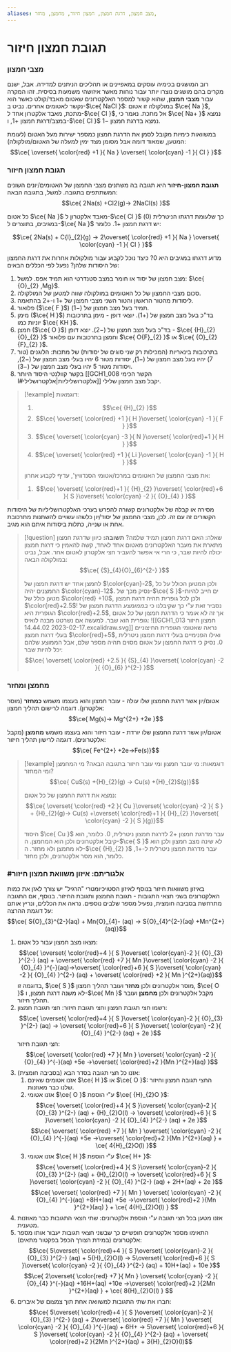 ```yaml
---
aliases: מצב חמצון, דרגת חמצון, חמצון חיזור, מחמצן, מחזר, 
---
```

# תגובת חמצון חיזור

### מצבי חמצון

רוב המושגים בכימיה עוסקים במאפיינים או תהליכים הניתנים למדידה. אבל, ישנם מקרים בהם מושגים נוצרו יותר עבור נוחות מאשר איזושהי משמעות בסיסית. זהו המקרה עבור **מצבי חמצון**, שהוא קשור למספר האלקטרונים שאטום מאבד/קולט כאשר הוא נקשר לאטומים אחרים.
נביט ב-$\ce{ NaCl }$: במולקולה זו אטום $\ce{ Na }$, מתכת, מאבד אלקטרון אחד ל-$\ce{ Cl }$, אל מתכת. נאמר כי $\ce{ Na+ }$ נמצא במצב/דרגת חמצון $+1$, ו-$\ce{ Cl }$ נמצא בדרגת חמצון $-1$.

במשוואות כימיות מקובל לסמן את הדרגת חמצון כמספר ישירות מעל האטום (לעומת המטען, שמאוד דומה אבל מסומן מצד ימין למעלה של האטום/מולקולה):
$$\ce{ \overset{ \color{red} +1 }{ Na } \overset{ \color{cyan} -1   }{ Cl } }$$


### תגובת חמצון חיזור

**תגובת חמצון-חיזור** היא תגובה בה משתנים מצבי החמצון של האטומים/יונים השונים המשתתפים בתגובה. למשל, בתגובה הבאה:
$$\ce{ 2Na(s) +Cl2(g)-> 2NaCl(s) }$$

כל אטום $\ce{ Na }$ מאבד אלקטרון ל-$\ce{ Cl }$ כך שלעומת דרגתו הניטרלית ($0$) במגיבים, בתוצרים ל-$\ce{ Na }$ יש דרגת חמצון $+1$. כלומר:

$$\ce{ 2Na(s) + C{l}_{2}(g) -> 2\overset{ \color{red} +1  }{ Na } \overset{ \color{cyan} -1  }{ Cl } }$$

מדוע דרגתו במגיבים היא $0$? כיצד נוכל לקבוע עבור מולקולות אחרות את דרגת החמצון של היסודות שלהן? נפעל לפי הכללים הבאים:
1. מצב חמצון של יסוד או חומר במצב סטנדרטי הוא תמיד אפס. למשל: $\ce{ {O}_{2} ,Mg}$.
2. סכום מצבי החמצון של כל האטומים במולקולה שווה למטען של המולקולה.
3. ליסודות מהטור הראשון והטור השני מצבי חמצון של $+1$ ו-$+2$ בהתאמה.
4. פלואור ($\ce{ F }$) תמיד בעל מצב חמצון של $(-1)$.
5. מימן ($\ce{ H }$) בד"כ בעל מצב חמצון של $(+1)$. יוצאי דופן - מימן בתרכובות יוניות כמו $\ce{ KH }$.
6. חמצן ($\ce{ O }$) בד"כ בעל מצב חמצון של $(-2)$. יוצא דופן - $\ce{ {H}_{2}{O}_{2} }$ וחמצן בתרכובות עם פלואור $\ce{ O{F}_{2} }$ או $\ce{ {O}_{2}{F}_{2} }$.
7. בתרכובות בינאריות (המכילות רק שני סוגים של יסודות) של מתכות: הלוגנים (טור 7) יהיו בעל מצב חמצון של $(-1)$, יסודות מטור $6$ יהיו בעלי מצב חמצון של $(-2)$, ויסודות מטור $5$ יהיו בעלי מצב חמצון של $(-3)$.
8. בקשר קוולנטי היסוד היותר [[GCH1_008 הקשר הכימי I#אלקטרושליליות|אלקטרושלילי]] יקבל מצב חמצון שלילי.

>[!example] דוגמאות:
>1.	$$\ce{ {H}_{2} }$$
>2. $$\ce{ \overset{ \color{red} +1  }{ H }\overset{ \color{cyan} -1  }{ F } }$$
>3. $$\ce{ \overset{ \color{cyan} -3 }{ N }\overset{ \color{red}+1  }{ H } }$$
>4. $$\ce{ \overset{ \color{red} +1  }{ Li }\overset{ \color{cyan} -1  }{ H } }$$
>
>את מצבי החמצון של האטומים במרכז/אטומי הסנדוויץ', עדיף לקבוע אחרון:
>1. $$\ce{ \overset{ \color{red}+1  }{ {H}_{2} }\overset{ \color{red}+6  }{ S }\overset{ \color{cyan} -2  }{ {O}_{4} } }$$

מסירה או קבלה של אלקטרונים קשורה להפרש בערכי האלקטרושליליות של היסודות הקשורים זה עם זה. לכן, מצבי החמצון של יסוד/יון כלשהו עשויים להשתנות מתרכובת אחת או שנייה, כתלות ביסודות איתם הוא מגיב.

>[!question] שאלה:
>האם דרגת חמצון תמיד שלמה?
>**תשובה:**
>כיוון שדרגת חמצון מתארת את מעבר האלקטרונים מאטום אחד לאחד, קשה להאמין כי דרגת חמצון יכולה להיות שבר, כי הרי אי אפשר להעביר חצי אלקטרון לאטום אחר. אבל, נביט במולקולה הבאה:
>$$\ce{ {S}_{4}{O}_{6}^{2-} }$$
>
>לחמצן אחד יש דרגת חמצון של $\color{cyan}-2$, ולכן המטען הכולל על כל החמצנים יהיה $\color{cyan}-12$. נסיק מכך של-$\ce{ S }$-ים חייב להיות מטען כולל של $\color{red} +10$, ולכן לכל גופרית תהיה דרגת חמצון $\color{red}+2.5$!
>נסביר זאת ע"י כך שקיבלנו כי *בממומצע* הדרגת חמצון של הגופרית היא $\color{red}+2.5$, אך זה לא אומר כי הדרגת חמצון של *כל* אטום גופרית הוא שבר. למעשה אם נשרטט מבנה לואיס:
>![[GCH1_013 חמצון חיזור 2023-02-17 14.44.02.excalidraw.svg]]
>נראה שאטומי הגופרית החיצוניים בעלי דרגת חמצון $\color{red}+5$, ואילו הפנימיים בעלי דרגת חמצון ניטרלית $0$.
>נסיק כי דרגת החמצון על אטום מסוים תהיה מספר שלם, אבל הממוצע שלהם יכל להיות שבר:
>$$\ce{ \overset{ \color{red} +2.5 }{ {S}_{4} }\overset{ \color{cyan} -2 }{ {O}_{6} }^{2-} }$$




### מחמצן ומחזר
 
אטום/יון אשר דרגת החמצון שלו עולה - עובר חמצון והוא בעצמו משמש **כמחזר** (מוסר אלקטרון). דוגמה לרישום תהליך חמצון:
$$\ce{ Mg(s)-> Mg^{2+} +2e }$$

אטום/יון אשר דרגת החמצון שלו יורדת - עובר חיזור והוא בעצמו משמש **מחמצן** (מקבל אלקטרונים). דוגמה לרישון תהליך חיזור:
$$\ce{ Fe^{2+}  +2e->Fe(s)}$$

>[!example] דוגמאות:
>מי עובר חמצון ומי עובר חיזור בתגובה הבאה? מי המחמצן ומי המחזר?
>$$\ce{ CuS(s) +{H}_{2}(g) -> Cu(s) +{H}_{2}S(g)}$$
>
>נמצא את דרגת החמצון של כל אטום:
>$$\ce{ \overset{ \color{red} +2  }{ Cu }\overset{ \color{cyan} -2  }{ S } + {H}_{2}(g)-> Cu(s) +\overset{ \color{red}+1  }{ {H}_{2} }\overset{ \color{cyan} -2  }{ S }(g)}$$
>
> היסוד $\ce{ Cu }$ עבר מדרגת חמצון $+2$ לדרגת חמצון ניטרלית, $0$. כלומר, הוא קיבל אלקטרונים ולכן הוא המחמצן. ה-$\ce{ S }$ לא שינה מצב חמצון ולכן הוא לא מחמצן ולא מחזר. ה-$\ce{ {H}_{2} }$ עבר מדרגת חמצון ניטרלית ל-$+1$, כלומר, הוא מסר אלקטרונים, ולכן מחזר.


### #אלגוריתם: איזון משוואת חמצון חיזור
באיזון משוואות חיזור בנוסף לאיזון הסטויכיומטרי "הרגיל" יש צורך לאזן את כמות האלקטרונים בשני חצאי התגובות - תגובת החמצון ותגובת החיזור. בנוסף, אם התגובה מתרחשת בסביבה חומצית, נפעיל מספר שלבים נוספים.
נראה את הכללים, ונריץ אותם על דוגמת ההרצה:
$$\ce{ S{O}_{3}^{2-}(aq) + Mn{O}_{4}- (aq) -> S{O}_{4}^{2-}(aq) +Mn^{2+}(aq)}$$
1. מצאו מצב חמצון עבור כל אטום:
	$$\ce{ \overset{ \color{red}+4  }{ S }\overset{ \color{cyan}-2  }{ {O}_{3} }^{2-} (aq) + \overset{ \color{red} +7  }{ Mn }\overset{ \color{cyan} -2  }{ {O}_{4} }^{-}(aq)->\overset{ \color{red}+6  }{ S }\overset{ \color{cyan} -2 }{ {O}_{4} }^{2-} (aq) + \overset{ \color{red} +2  }{ Mn  }^{2+}(aq)}$$
	 בדוגמה זו, $\ce{ S }$ מוסר אלקטרונים ולכן **מחזר** ועובר תהליך חמצון, $\ce{ O }$ לא משנה דרגת חמצון, ו-$\ce{ Mn }$ מקבל אלקטרונים ולכן **מחמצן** ועובר תהליך חיזור.
2. רשמו חצי תגובת חמצון וחצי תגובת חיזור:
	חצי תגובת חמצון:
	$$\ce{ \overset{ \color{red}+4  }{ S }\overset{ \color{cyan}-2  }{ {O}_{3} }^{2-} (aq) -> \overset{ \color{red}+6  }{ S }\overset{ \color{cyan} -2 }{ {O}_{4} }^{2-} (aq) + 2e }$$
	חצי תגובת חיזור:
	$$\ce{  \overset{ \color{red} +7 }{ Mn } \overset{ \color{cyan} -2  }{ {O}_{4} }^{-}(aq) +5e ->\overset{ \color{red}+2  }{Mn  }^{2+}(aq)  }$$
3. אזנו כל חצי תגובה בסדר הבא (בסביבה חומצית):
	1. אזנו אטומים שאינם $\ce{ H }$ או $\ce{ O }$:
		החצי תגובה חמצון וחיזור שלנו כבר מאוזנות.
	2. אזנו אטומי $\ce{ O }$ ע"י הוספת $\ce{ {H}_{2}O }$:
		$$\ce{ \overset{ \color{red}+4  }{ S }\overset{ \color{cyan}-2  }{ {O}_{3} }^{2-} (aq) + {H}_{2}O(l) -> \overset{ \color{red}+6  }{ S }\overset{ \color{cyan} -2 }{ {O}_{4} }^{2-} (aq) + 2e }$$
		$$\ce{  \overset{ \color{red} +7 }{ Mn } \overset{ \color{cyan} -2  }{ {O}_{4} }^{-}(aq) +5e ->\overset{ \color{red}+2  }{Mn  }^{2+}(aq)  } + \ce{ 4{H}_{2}O(l) }$$
	3. אזנו אטומי $\ce{ H }$ ע"י הוספת $\ce{ H+ }$:
		$$\ce{ \overset{ \color{red}+4  }{ S }\overset{ \color{cyan}-2  }{ {O}_{3} }^{2-} (aq) + {H}_{2}O(l) -> \overset{ \color{red}+6  }{ S }\overset{ \color{cyan} -2 }{ {O}_{4} }^{2-} (aq) + 2H+(aq) + 2e }$$
		$$\ce{  \overset{ \color{red} +7 }{ Mn } \overset{ \color{cyan} -2  }{ {O}_{4} }^{-}(aq) +8H+(aq) +5e ->\overset{ \color{red}+2  }{Mn  }^{2+}(aq)  } + \ce{ 4{H}_{2}O(l) } $$
4. אזנו מטען בכל חצי תגובה ע"י הוספת אלקטרונים:
	שתי חצאי התגובות כבר מאוזנות מטענית.
5. התאימו מספר אלקטרונים חופשיים כך שבשני חצאי תגובות יעבור אותו מספר אלקטרונים (במידת הצורך הכפל בפקטור מתאים):
	$$\ce{ 5\overset{ \color{red}+4  }{ S }\overset{ \color{cyan}-2  }{ {O}_{3} }^{2-} (aq) + 5{H}_{2}O(l) -> 5\overset{ \color{red}+6  }{ S }\overset{ \color{cyan} -2 }{ {O}_{4} }^{2-} (aq) + 10H+(aq) + 10e }$$
	$$\ce{  2\overset{ \color{red} +7 }{ Mn } \overset{ \color{cyan} -2  }{ {O}_{4} }^{-}(aq) +16H+(aq) +10e ->\overset{ \color{red}+2  }{2Mn  }^{2+}(aq)  } + \ce{ 8{H}_{2}O(l) } $$
6. חברו את שתי התגובות למשוואה אחת תוך צמצום של איברים:
	$$\ce{ 5\overset{ \color{red}+4  }{ S }\overset{ \color{cyan}-2  }{ {O}_{3} }^{2-} (aq) + 2\overset{ \color{red} +7 }{ Mn } \overset{ \color{cyan} -2  }{ {O}_{4} }^{-}(aq) + 6H+ -> 5\overset{ \color{red}+6  }{ S }\overset{ \color{cyan} -2 }{ {O}_{4} }^{2-} (aq) + \overset{ \color{red}+2  }{2Mn  }^{2+}(aq) + 3{H}_{2}O}(l)$$